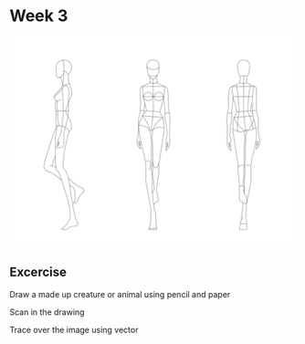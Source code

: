 # Week 3

![](../../.gitbook/assets/template.svg)

## Excercise

Draw a made up creature or animal using pencil and paper

Scan in the drawing

Trace over the image using vector



